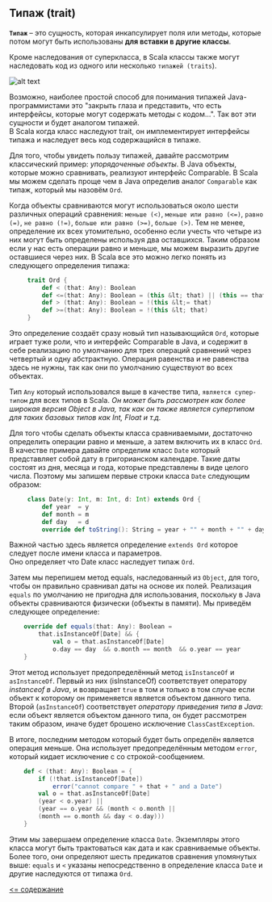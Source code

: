 ## Типаж (trait)

**`Типаж`** – это сущность, которая инкапсулирует поля или методы, которые потом могут быть использованы **для вставки в другие классы**.

Кроме наследования от суперкласса, в Scala классы также могут наследовать код из одного или несколько `типажей (traits`).

![alt text](http://www.scala-lang.org/resources/img/trait.png "trait")

Возможно, наиболее простой способ для понимания типажей Java-программистами это "закрыть глаза и представить, что есть 
интерфейсы, которые могут содержать методы с кодом...". Так вот эти сущности и будет аналогом типажей.  
В Scala когда класс наследуют trait, он имплементирует интерфейсы типажа и наследует весь код содержащийся в типаже.

Для того, чтобы увидеть пользу типажей, давайте рассмотрим классический пример: 
_упорядоченные объекты_. В Java объекты, которые можно сравнивать, реализуют интерфейс Comparable. 
В Scala мы можем сделать проще чем в Java определив аналог `Comparable` как типаж, который мы назовём `Ord`.

Когда объекты сравниваются могут использоваться около шести различных операций сравнения: 
`меньше (<)`, `меньше или равно (<=)`, `равно (=)`, `не равно (!=)`, `больше или равно (>=)`, `больше (>)`. 
Тем не менее, определение их всех утомительно, особенно если учесть что четыре из них могут быть определены используя 
два оставшихся. Таким образом если у нас есть операции равно и меньше, мы можем выразить другие оставшиеся через них. 
В Scala все это можно легко понять из следующего определения типажа:

<!-- code -->
```scala
     trait Ord {
         def < (that: Any): Boolean
         def <=(that: Any): Boolean = (this &lt; that) || (this == that)
         def > (that: Any): Boolean = !(this &lt;= that)
         def >=(that: Any): Boolean = !(this &lt; that)
     }
```

Это определение создаёт сразу новый тип называющийся `Ord`, которые играет туже роли, что и интерфейс Comparable в Java, 
и содержит в себе реализацию по умолчанию для трех операций сравнений через четвертый и одну абстрактную. 
Операция равенства и не равенства здесь не нужны, так как они по умолчанию существуют во всех объектах.

Тип `Any` который использовался выше в качестве типа, `является супер-типом` для всех типов в Scala. 
_Он может быть рассмотрен как более широкая версия Object в Java, так как он также является супертипом для таких базовых типов как Int, Float и т.д._

Для того чтобы сделать объекты класса сравниваемыми, достаточно определить операции равно и меньше, а затем включить их в 
класс `Ord`. В качестве примера давайте определим класс `Date` который представляет собой дату в григорианском календаре. 
Такие даты состоят из дня, месяца и года, которые представлены в виде целого числа. 
Поэтому мы запишем первые строки класса `Date` следующим образом:

<!-- code -->
```scala
     class Date(y: Int, m: Int, d: Int) extends Ord {
         def year  = y
         def month = m
         def day   = d
         override def toString(): String = year + "" + month + "" + day
```

Важной частью здесь является определение `extends Ord` которое следует после имени класса и параметров.  
Оно определяет что Date класс наследует типаж `Ord`.

Затем мы перепишем метод equals, наследованный из `Object`, для того, чтобы он правильно сравнивал даты на основе их полей. 
Реализация `equals` по умолчанию не пригодна для использования, поскольку в Java объекты сравниваются физически 
(объекты в памяти). Мы приведём следующее определение:

<!-- code -->
```scala
    override def equals(that: Any): Boolean =
        that.isInstanceOf[Date] && {
            val o = that.asInstanceOf[Date]
            o.day == day  && o.month == month  && o.year == year
    }
```

Этот метод использует предопределённый метод `isInstanceOf` и `asInstanceOf`. Первый из них (isInstanceOf) соответствует 
оператору _instanceof в Java_, и возвращает `true` в том и только в том случае если объект к которому он применяется 
является объектом данного типа. Второй (`asInstanceOf`) соответствует _оператору приведения типа в Java_: 
если объект является объектом данного типа, он будет рассмотрен таким образом, иначе будет брошено исключение `ClassCastException`.

В итоге, последним методом который будет быть определён является операция меньше. Она использует предопределённым методом 
`error`, который кидает исключение с со строкой-сообщением.

<!-- code -->
```scala
    def < (that: Any): Boolean = {
        if (!that.isInstanceOf[Date])
            error("cannot compare " + that + " and a Date")
        val o = that.asInstanceOf[Date]
        (year < o.year) ||
        (year == o.year && (month < o.month ||
        (month == o.month && day < o.day)))
    }
```

Этим мы завершаем определение класса `Date`. Экземпляры этого класса могут быть трактоваться как дата и  как 
сравниваемые объекты. Более того, они определяют шесть предикатов сравнения упомянутых выше: 
`equals` и `<` указаны непосредственно в определение класса `Dat`e и другие наследуются от типажа `Ord`.


[<= содержание](https://github.com/steklopod/Functions/blob/master/readme.md)